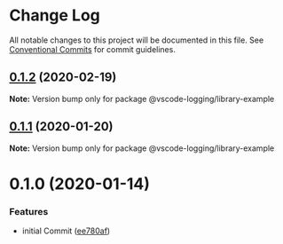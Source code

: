 # Change Log

All notable changes to this project will be documented in this file.
See [Conventional Commits](https://conventionalcommits.org) for commit guidelines.

## [0.1.2](https://github.com/sap/vscode-logging/compare/@vscode-logging/library-example@0.1.1...@vscode-logging/library-example@0.1.2) (2020-02-19)

**Note:** Version bump only for package @vscode-logging/library-example

## [0.1.1](https://github.com/sap/vscode-logging/compare/@vscode-logging/library-example@0.1.0...@vscode-logging/library-example@0.1.1) (2020-01-20)

**Note:** Version bump only for package @vscode-logging/library-example

# 0.1.0 (2020-01-14)

### Features

- initial Commit ([ee780af](https://github.com/sap/vscode-logging/commit/ee780afa90dc17cfac91a28cb2921728c1cc4489))
